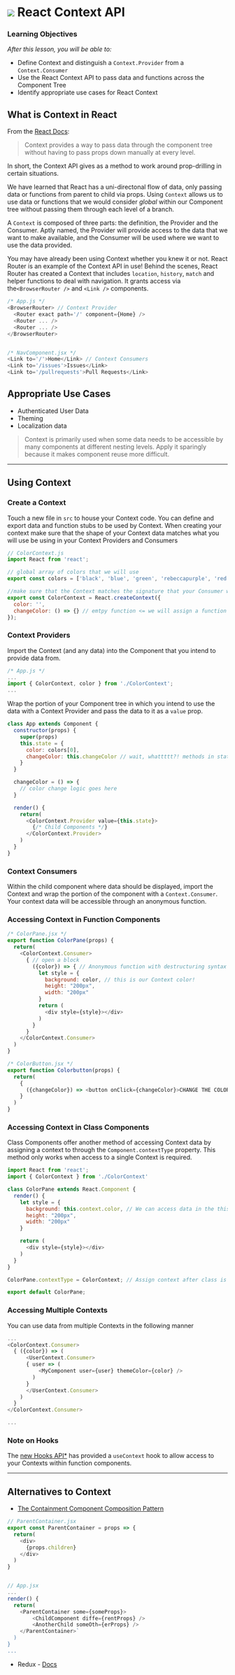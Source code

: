 # ![](https://ga-dash.s3.amazonaws.com/production/assets/logo-9f88ae6c9c3871690e33280fcf557f33.png) React Context API

### Learning Objectives
*After this lesson, you will be able to:*
- Define Context and distinguish a `Context.Provider` from a `Context.Consumer`
- Use the React Context API to pass data and functions across the Component Tree
- Identify appropriate use cases for React Context

## What is Context in React

From the [React Docs](https://reactjs.org/docs/context.html):
>Context provides a way to pass data through the component tree without having to pass props down manually at every level.

In short, the Context API gives as a method to work around prop-drilling in certain situations.

We have learned that React has a uni-directonal flow of data, only passing data or functions from parent to child via props. Using `Context` allows us to use data or functions that we would consider _global_ within our Component tree without passing them through each level of a branch.


A `Context` is composed of three parts: the definition, the Provider and the Consumer. Aptly named, the Provider will provide access to the data that we want to make available, and the Consumer will be used where we want to use the data provided. 

You may have already been using Context whether you knew it or not. React Router is an example of the Context API in use! Behind the scenes, React Router has created a Context that includes `location`, `history`, `match` and helper functions to deal with navigation. It grants access via the`<BrowserRouter />` and `<Link />` components.
```js
/* App.js */
<BrowserRouter> // Context Provider
  <Router exact path='/' component={Home} />
  <Router ... />   
  <Router ... />  
</BrowserRouter>


/* NavComponent.jsx */
<Link to='/'>Home</Link> // Context Consumers 
<Link to='/issues'>Issues</Link>
<Link to='/pullrequests'>Pull Requests</Link>
```
## Appropriate Use Cases
- Authenticated User Data
- Theming
- Localization data

>Context is primarily used when some data needs to be accessible by many components at different nesting levels. Apply it sparingly because it makes component reuse more difficult.

___
## Using Context

### Create a Context
Touch a new file in `src` to house your Context code. You can define and export data and function stubs to be used by Context. When creating your context make sure that the shape of your Context data matches what you will use be using in your Context Providers and Consumers

```js
// ColorContext.js
import React from 'react';

// global array of colors that we will use
export const colors = ['black', 'blue', 'green', 'rebeccapurple', 'red', 'whitesmoke'];

//make sure that the Context matches the signature that your Consumer will expect later
export const ColorContext = React.createContext({
  color: '',
  changeColor: () => {} // emtpy function <= we will assign a function to this later
});
```

### Context Providers

Import the Context (and any data) into the Component that you intend to provide data from.

```js
/* App.js */
...
import { ColorContext, color } from './ColorContext';
...
```
Wrap the portion of your Component tree in which you intend to use the data with a Context Provider and pass the data to it as a `value` prop.

```js
class App extends Component {
  constructor(props) {
    super(props)
    this.state = {
      color: colors[0],
      changeColor: this.changeColor // wait, whattttt?! methods in state?! you better believe it
    }
  }

  changeColor = () => {
    // color change logic goes here
  }

  render() {
    return(
      <ColorContext.Provider value={this.state}>
        {/* Child Components */}
      </ColorContext.Provider>
    )
  }
}
```

### Context Consumers
Within the child component where data should be displayed, import the Context and wrap the portion of the component with a `Context.Consumer`. Your context data will be accessible through an anonymous function.

### Accessing Context in Function Components
```js
/* ColorPane.jsx */
export function ColorPane(props) {
  return(
    <ColorContext.Consumer>
      { // open a block
        ({color}) => { // Anonymous function with destructuring syntax to access `color` from the Context
          let style = {
            background: color, // this is our Context color!
            height: "200px", 
            width: "200px"
          }
          return (
            <div style={style}></div>
          )
        }
      }
    </ColorContext.Consumer>
  )
}
```
```js
/* ColorButton.jsx */
export function Colorbutton(props) {
  return(
    {
      ({changeColor}) => <button onClick={changeColor}>CHANGE THE COLOR</button> // yup, just like that
    }
  )
}

```
### Accessing Context in Class Components
Class Components offer another method of accessing Context data by assigning a context to through the `Component.contextType` property. This method only works when access to a single Context is required.
```js
import React from 'react';
import { ColorContext } from './ColorContext'

class ColorPane extends React.Component {
  render() {
    let style = {
      background: this.context.color, // We can access data in the this.context object
      height: "200px", 
      width: "200px"
    }

    return (
      <div style={style}></div>
    )
  }
}

ColorPane.contextType = ColorContext; // Assign context after class is defined

export default ColorPane;
```

### Accessing Multiple Contexts
You can use data from multiple Contexts in the following manner
```js
...
<ColorContext.Consumer>
  { ({color}) => (
      <UserContext.Consumer>
      { user => (
          <MyComponent user={user} themeColor={color} />
        ) 
      }
      </UserContext.Consumer>
    )
  }
</ColorContext.Consumer>

...

```

### Note on Hooks

The [new Hooks API*](https://reactjs.org/docs/hooks-reference.html#usecontext) has provided a `useContext` hook to allow access to your Contexts within function components.

___
## Alternatives to Context
- [The Containment Component Composition Pattern](https://reactjs.org/docs/composition-vs-inheritance.html)
```js
// ParentContainer.jsx
export const ParentContainer = props => {
  return(
    <div>
      {props.children}
    </div>
  )
}


// App.jsx 
...
render() {
  return(
    <ParentContainer some={someProps}> 
        <ChildComponent diffe={rentProps} /> 
        <AnotherChild someOth={erProps} /> 
    </ParentContainer>`
  )
}
...
 ```
- Redux - [Docs](https://redux.js.org/basics/usage-with-react)